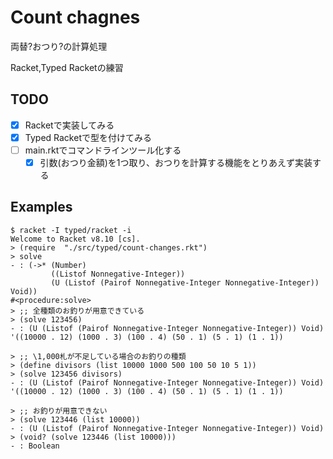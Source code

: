 # Count chagnes
両替?おつり?の計算処理

Racket,Typed Racketの練習

## TODO
- [x] Racketで実装してみる
- [x] Typed Racketで型を付けてみる
- [ ] main.rktでコマンドラインツール化する
  - [x] 引数(おつり金額)を1つ取り、おつりを計算する機能をとりあえず実装する

## Examples
```terminal
$ racket -I typed/racket -i
Welcome to Racket v8.10 [cs].
> (require  "./src/typed/count-changes.rkt")
> solve
- : (->* (Number)
         ((Listof Nonnegative-Integer))
         (U (Listof (Pairof Nonnegative-Integer Nonnegative-Integer)) Void))
#<procedure:solve>
> ;; 全種類のお釣りが用意できている
> (solve 123456)
- : (U (Listof (Pairof Nonnegative-Integer Nonnegative-Integer)) Void)
'((10000 . 12) (1000 . 3) (100 . 4) (50 . 1) (5 . 1) (1 . 1))

> ;; \1,000札が不足している場合のお釣りの種類
> (define divisors (list 10000 1000 500 100 50 10 5 1))
> (solve 123456 divisors)
- : (U (Listof (Pairof Nonnegative-Integer Nonnegative-Integer)) Void)
'((10000 . 12) (1000 . 3) (100 . 4) (50 . 1) (5 . 1) (1 . 1))

> ;; お釣りが用意できない
> (solve 123446 (list 10000))
- : (U (Listof (Pairof Nonnegative-Integer Nonnegative-Integer)) Void)
> (void? (solve 123446 (list 10000)))
- : Boolean
```
